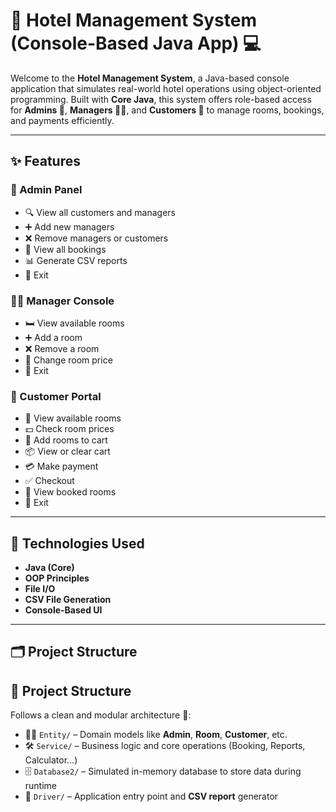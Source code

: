 # 🏨 Hotel Management System (Console-Based Java App) 💻

Welcome to the **Hotel Management System**, a Java-based console application that simulates real-world hotel operations using object-oriented programming. Built with **Core Java**, this system offers role-based access for **Admins 👑**, **Managers 🧑‍💼**, and **Customers 🧍** to manage rooms, bookings, and payments efficiently.

---

## ✨ Features

### 👑 Admin Panel
- 🔍 View all customers and managers
- ➕ Add new managers
- ❌ Remove managers or customers
- 📆 View all bookings
- 📊 Generate CSV reports
- 🚪 Exit

### 🧑‍💼 Manager Console
- 🛏️ View available rooms
- ➕ Add a room
- ❌ Remove a room
- 💸 Change room price
- 🚪 Exit

### 🧍 Customer Portal
- 🏨 View available rooms
- 💵 Check room prices
- 🛒 Add rooms to cart
- 📦 View or clear cart
- 💳 Make payment
- ✅ Checkout
- 📖 View booked rooms
- 🚪 Exit

---

## 🔧 Technologies Used
- **Java (Core)**
- **OOP Principles**
- **File I/O**
- **CSV File Generation**
- **Console-Based UI**

---

## 🗂️ Project Structure

## 📁 Project Structure

Follows a clean and modular architecture 🧱:

- 🧍‍♂️ `Entity/` – Domain models like **Admin**, **Room**, **Customer**, etc.
- 🛠️ `Service/` – Business logic and core operations (Booking, Reports, Calculator...)
- 🗄️ `Database2/` – Simulated in-memory database to store data during runtime
- 🚀 `Driver/` – Application entry point and **CSV report** generator
